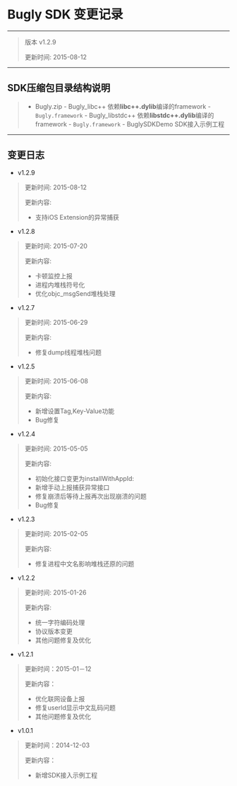 # Bugly SDK 变更记录

---

> 版本 v1.2.9
> 
> 更新时间: 2015-08-12

---

## SDK压缩包目录结构说明

> - Bugly.zip
    - Bugly_libc++ 依赖**libc++.dylib**编译的framework
        - `Bugly.framework`
    - Bugly_libstdc++ 依赖**libstdc++.dylib**编译的framework
        - `Bugly.framework`
    - BuglySDKDemo   SDK接入示例工程

---

## 变更日志
* v1.2.9
> 更新时间: 2015-08-12
> 
> 更新内容:
> 
> * 支持iOS Extension的异常捕获


* v1.2.8
> 更新时间: 2015-07-20
> 
> 更新内容:
> 
> * 卡顿监控上报
> * 进程内堆栈符号化
> * 优化objc_msgSend堆栈处理

* v1.2.7
> 更新时间: 2015-06-29
> 
> 更新内容:
> 
> * 修复dump线程堆栈问题
>

* v1.2.5
> 更新时间: 2015-06-08
> 
> 更新内容:
> 
> * 新增设置Tag,Key-Value功能
> * Bug修复
>

* v1.2.4
> 更新时间: 2015-05-05
> 
> 更新内容:
> 
> * 初始化接口变更为installWithAppId:
> * 新增手动上报捕获异常接口
> * 修复崩溃后等待上报再次出现崩溃的问题
> * Bug修复

* v1.2.3
> 更新时间: 2015-02-05
> 
> 更新内容:
> 
> * 修复进程中文名影响堆栈还原的问题

* v1.2.2
> 更新时间: 2015-01-26
> 
> 更新内容:
> 
> * 统一字符编码处理
> * 协议版本变更
> * 其他问题修复及优化

* v1.2.1
> 更新时间：2015-01－12
> 
> 更新内容：
> 
> * 优化联网设备上报
> * 修复userId显示中文乱码问题
> * 其他问题修复及优化

* v1.0.1
> 更新时间：2014-12-03
> 
> 更新内容：
> 
> * 新增SDK接入示例工程 





